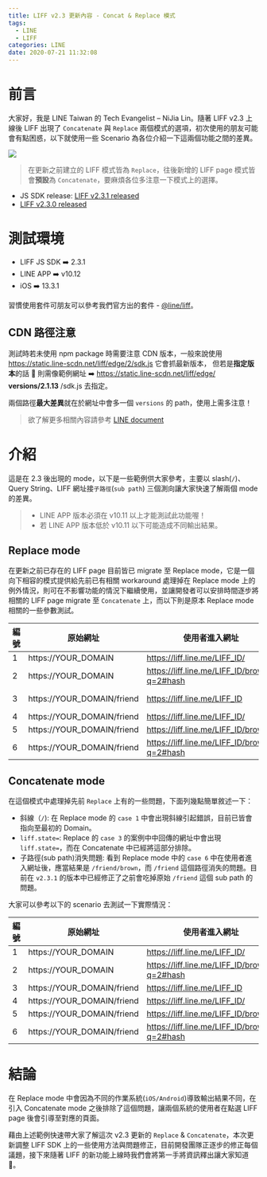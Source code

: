 ```yaml
---
title: LIFF v2.3 更新內容 - Concat & Replace 模式
tags:
  - LINE
  - LIFF
categories: LINE
date: 2020-07-21 11:32:08
---
```


# 前言

大家好，我是 LINE Taiwan 的 Tech Evangelist – NiJia Lin。隨著 LIFF v2.3 上線後 LIFF 出現了 `Concatenate` 與 `Replace` 兩個模式的選項，初次使用的朋友可能會有點困惑，以下就使用一些 Scenario 為各位介紹一下這兩個功能之間的差異。

![](https://i.imgur.com/SkUlT3P.png)

> 在更新之前建立的 LIFF 模式皆為 `Replace`，往後新增的 LIFF page 模式皆會**預設**為 `Concatenate`，要麻煩各位多注意一下模式上的選擇。

- JS SDK release: [LIFF v2.3.1 released](https://developers.line.biz/en/news/2020/07/16/release-liff-2.3.1/)
- [LIFF v2.3.0 released](https://developers.line.biz/en/news/2020/06/29/release-liff-2.3/)

<!-- more -->

# 測試環境

- LIFF JS SDK ➡️ 2.3.1
- LINE APP ➡️ v10.12
- iOS ➡️ 13.3.1

習慣使用套件可朋友可以參考我們官方出的套件 - [@line/liff](https://www.npmjs.com/package/@line/liff)。

## CDN 路徑注意

測試時若未使用 npm package 時需要注意 CDN 版本，一般來說使用 https://static.line-scdn.net/liff/edge/2/sdk.js 它會抓最新版本，
但若是**指定版本**的話  則需像範例網址 ➡️ https://static.line-scdn.net/liff/edge/ **versions/2.1.13** /sdk.js 去指定。

兩個路徑**最大差異**就在於網址中會多一個 `versions` 的 path，使用上需多注意！

> 欲了解更多相關內容請參考 [LINE document](https://developers.line.biz/en/docs/liff/developing-liff-apps/#specify-cdn-path)

# 介紹

這是在 2.3 後出現的 mode，以下是一些範例供大家參考，主要以 slash(`/`)、Query String、LIFF 網址接`子路徑`(`sub path`) 三個測向讓大家快速了解兩個 mode 的差異。

> - LINE APP 版本必須在 v10.11 以上才能測試此功能喔！
> - 若 LINE APP 版本低於 v10.11 以下可能造成不同輸出結果。

## Replace mode

在更新之前已存在的 LIFF page 目前皆已 migrate 至 Replace mode，它是一個向下相容的模式提供給先前已有相關 workaround 處理掉在 Replace mode 上的例外情況，則可在不影響功能的情況下繼續使用，並讓開發者可以安排時間逐步將相關的 LIFF page migrate 至 `Concatenate` 上，而以下則是原本 Replace mode 相關的一些參數測試。

| 編號 | 原始網址                   | 使用者進入網址                               | 結果顯示網址                           |
| ---- | -------------------------- | -------------------------------------------- | -------------------------------------- |
| 1    | https://YOUR_DOMAIN        | https://liff.line.me/LIFF_ID/                | https://YOUR_DOMAIN/                   |
| 2    | https://YOUR_DOMAIN        | https://liff.line.me/LIFF_ID/brown/?q=2#hash | https://YOUR_DOMAIN/brown/?q=2         |
| 3    | https://YOUR_DOMAIN/friend | https://liff.line.me/LIFF_ID                 | https://YOUR_DOMAIN/friend?liff.state= |
| 4    | https://YOUR_DOMAIN/friend | https://liff.line.me/LIFF_ID/                | https://YOUR_DOMAIN/friend             |
| 5    | https://YOUR_DOMAIN/friend | https://liff.line.me/LIFF_ID/brown           | https://YOUR_DOMAIN/friend/brown       |
| 6    | https://YOUR_DOMAIN/friend | https://liff.line.me/LIFF_ID/brown/?q=2#hash | https://YOUR_DOMAIN/brown/?q=2         |

## Concatenate mode

在這個模式中處理掉先前 `Replace` 上有的一些問題，下面列幾點簡單敘述一下：

- 斜線（`/`): 在 Replace mode 的 `case 1` 中會出現斜線引起錯誤，目前已皆會指向至最初的 Domain。
- `liff.state=`: Replace 的 `case 3` 的案例中中回傳的網址中會出現 `liff.state=`，而在 Concatenate 中已經將這部分排除。
- 子路徑(sub path)消失問題: 看到 Replace mode 中的 `case 6` 中在使用者進入網址後，應當結果是 `/friend/brown`，而 `/friend` 這個路徑消失的問題。目前在 `v2.3.1` 的版本中已經修正了之前會吃掉原始 `/friend` 這個 sub path 的問題。

大家可以參考以下的 scenario 去測試一下實際情況：

| 編號 | 原始網址                   | 使用者進入網址                               | 結果顯示網址                               |
| ---- | -------------------------- | -------------------------------------------- | ------------------------------------------ |
| 1    | https://YOUR_DOMAIN        | https://liff.line.me/LIFF_ID/                | https://YOUR_DOMAIN                        |
| 2    | https://YOUR_DOMAIN        | https://liff.line.me/LIFF_ID/brown/?q=2#hash | https://YOUR_DOMAIN/brown/?q=2#hash        |
| 3    | https://YOUR_DOMAIN/friend | https://liff.line.me/LIFF_ID                 | https://YOUR_DOMAIN/friend                 |
| 4    | https://YOUR_DOMAIN/friend | https://liff.line.me/LIFF_ID/                | https://YOUR_DOMAIN/friend                 |
| 5    | https://YOUR_DOMAIN/friend | https://liff.line.me/LIFF_ID/brown           | https://YOUR_DOMAIN/brown                  |
| 6    | https://YOUR_DOMAIN/friend | https://liff.line.me/LIFF_ID/brown/?q=2#hash | https://YOUR_DOMAIN/friend/brown/?q=2#hash |

# 結論

在 Replace mode 中會因為不同的作業系統(`iOS/Android`)導致輸出結果不同，在引入 Concatenate mode 之後排除了這個問題，讓兩個系統的使用者在點選 LIFF page 後會引導至對應的頁面。

藉由上述範例快速帶大家了解這次 v2.3 更新的 `Replace` & `Concatenate`，本次更新調整 LIFF SDK 上的一些使用方法與問題修正，目前開發團隊正逐步的修正每個議題，接下來隨著 LIFF 的新功能上線時我們會將第一手將資訊釋出讓大家知道 🙂。
